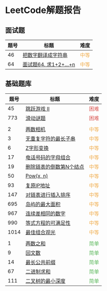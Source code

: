 # LeetCode解题报告
## 面试题

| 题号 | 标题 | 难度 |
| --- | ---- | ---- |
| 46  |[把数字翻译成字符串](/leetcode/m46.md) | <span style="color:#f0ad4e">中等</span> |
| 64  |[面试题64. 求1+2+…+n](/leetcode/m64.md) | <span style="color:#f0ad4e">中等</span> |

## 基础题库

| 题号 | 标题 | 难度 |
| --- | ---- | ---- |
| 45   | [跳跃游戏 II ](/leetcode/45.md)          | <span style="color:#d9534f">困难</span> |
| 773  | [滑动谜题](/leetcode/773.md)             | <span style="color:#d9534f">困难</span> |
|   |  |   |
| 2    | [两数相机](/leetcode/2.md)               | <span style="color:#f0ad4e">中等</span> |
| 3    | [无重复字符的最长子串](/leetcode/3.md)     | <span style="color:#f0ad4e">中等</span> |
| 6    | [Z字形变换](/leetcode/6.md)              | <span style="color:#f0ad4e">中等</span> |
| 17   | [电话号码的字母组合](/leetcode/17.md)     | <span style="color:#f0ad4e">中等</span> |
| 19   | [删除链表的倒数第N个结点](/leetcode/19.md) | <span style="color:#f0ad4e">中等</span> |
| 50   | [Pow(x, n)](/leetcode/50.md)           | <span style="color:#f0ad4e">中等</span> |
| 93   | [复原IP地址](/leetcode/93.md)           | <span style="color:#f0ad4e">中等</span> |
| 147  | [对链表进行插入排序](/leetcode/147.md)    | <span style="color:#f0ad4e">中等</span> |
| 695  | [岛屿的最大面积](/leetcode/695.md)       | <span style="color:#f0ad4e">中等</span> |
| 967  | [连续差相同的数字](/leetcode/967.md)      | <span style="color:#f0ad4e">中等</span>
| 990  | [等式方程的可满足性](/leetcode/990.md)    | <span style="color:#f0ad4e">中等</span> |
| 1014 | [最佳组合观光](/leetcode/1014.md)        | <span style="color:#f0ad4e">中等</span> |
|   |  |   |
| 1    | [两数之和](/leetcode/1.md)              | <span style="color:#5cb85c">简单</span> |
| 9    | [回文数](/leetcode/9.md)                | <span style="color:#5cb85c">简单</span> |
| 14   | [最长公共前缀](/leetcode/14.md)          | <span style="color:#5cb85c">简单</span> |
| 67   | [二进制求和](/leetcode/67.md)            | <span style="color:#5cb85c">简单</span> |
| 111  | [二叉树的最小深度](/leetcode/111.md)      | <span style="color:#5cb85c">简单</span> |
